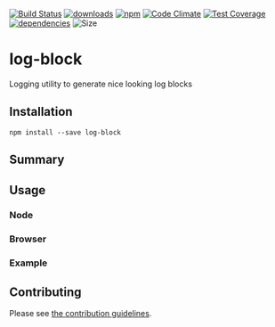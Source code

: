 [![Build Status](https://travis-ci.org/tandrewnichols/log-block.png)](https://travis-ci.org/tandrewnichols/log-block) [![downloads](http://img.shields.io/npm/dm/log-block.svg)](https://npmjs.org/package/log-block) [![npm](http://img.shields.io/npm/v/log-block.svg)](https://npmjs.org/package/log-block) [![Code Climate](https://codeclimate.com/github/tandrewnichols/log-block/badges/gpa.svg)](https://codeclimate.com/github/tandrewnichols/log-block) [![Test Coverage](https://codeclimate.com/github/tandrewnichols/log-block/badges/coverage.svg)](https://codeclimate.com/github/tandrewnichols/log-block) [![dependencies](https://david-dm.org/tandrewnichols/log-block.png)](https://david-dm.org/tandrewnichols/log-block) ![Size](https://img.shields.io/badge/size-368b-brightgreen.svg)

# log-block

Logging utility to generate nice looking log blocks

## Installation

`npm install --save log-block`

## Summary

## Usage

### Node
### Browser

### Example

## Contributing

Please see [the contribution guidelines](contributing.md).
